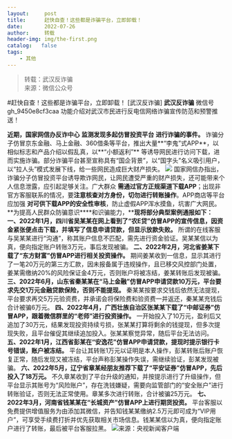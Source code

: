 ```yaml
---
layout:     post
title:      赶快自查！这些都是诈骗平台，立即卸载！
date:       2022-07-26
author:     转载
header-img: img/the-first.png
catalog:   false
tags:
    - 其他
---
```


<blockquote><p>转载：武汉反诈骗<br>
来源：微信公众号</p></blockquote>

#赶快自查！这些都是诈骗平台，立即卸载！
[武汉反诈骗]
**武汉反诈骗**
微信号gh_9450e8cf3caa
功能介绍对武汉市民进行反电信网络诈骗宣传防范和预警推送！

**近期，国家网信办反诈中心**
**监测发现多起仿冒投资平台**
**进行诈骗的事件。**
诈骗分子仿冒京东金融、马上金融、360借条等平台，推出大量**“李鬼”式APP**，以相似标志和产品介绍以假乱真，以**“小额返利”**
等诱导网民进行访问下载，进而实施诈骗。部分诈骗平台甚至宣称具有“国企背景”，以“国字头”名义吸引用户，以“拉人头”模式发展下线，给一些网民造成巨大财产损失。
![]({{site.baseurl}}/postimg/K88vLdebsTzF4tUCfmgWdEspFNkGHXhkAYLm0wgNWk3lBxMdbMEFic074kuYyCicEoOp53AQmHib0rLDZ8m46Go8A.png)
国家网信办指出，诈骗分子仿冒投资平台诱导欺诈网民，让网民遭受严重的财产损失，还可能带来个人信息泄露，应引起足够关注。广大群众
**需通过官方正规渠道下载APP**；出现非官方客服联系的情况，要**注意核查对方身份，切勿进行转账操作**。APP商店等平台应加强
**对可供下载APP的安全性审核**，防止虚假APP浑水摸鱼，坑害广大网民。
**为提高人民群众防骗意识****和识骗能力，****现将部分典型案例通报如下：**
**一、2022年1月，四川省吴某某在网上看到了“农E贷”仿冒APP的宣传信息，因资金紧张便点击下载，并填写了信息申请贷款，但显示放款失败。**
所谓的在线客服与吴某某进行“沟通”，称其账户信息不匹配，需先进行资金验证。吴某某信以为真，便向指定账户转账3万元，事后发现被骗。
**二、2022年2月，河北省姜某下载了“东方财富”仿冒APP进行相关投资操作。**
期间姜某收到一信息，显示其进行了一笔20万元的第三方汇款，因未报备属于违规操作，且已移交风控部门处置，姜某需缴纳20%的风险保证金4万元，否则账户将被冻结，姜某转账后发现被骗。
**三、2022年6月，山东省秦某某在“马上金融”仿冒APP申请贷款10万元，平台要求先交1万元金融贷款保险，否则不能提现。**
秦某某按要求交钱后依然无法提现，平台要求再交5万元验资费，并承诺会将保险费和验资费一并返还，秦某某充钱后合计被骗6万元。
**四、2022年4月，广西壮族自治区张某某下载了“中邮证券”仿冒APP，跟着微信群里的“老师”进行投资操作。**
一开始投入了10万元，盈利后又追加了30万元，结果发现投资持续亏损，张某某打算将剩余的钱提现，但多次提现失败，且平台催促其继续追加投入。张某某察觉异常，随后平台无法访问。
**五、2022年1月，江西省彭某在“安逸花”仿冒APP申请贷款，提现时提示银行卡号错误，账户被冻结。**
平台让其转账1万元以证明是本人操作，彭某转账后账户恢复正常，随后发现又被冻结，平台声称彭某操作失误，需继续验证，彭某发现被骗。
**六、2022年5月，辽宁省章某经朋友推荐下载了“平安证券”仿冒APP，先后投入了18万元。**
不久章某收到了平台升级的通知，并按提示进行了升级操作，但平台显示其账号为“风险账户”，存在洗钱嫌疑，需要向监管部门的“安全账户”进行转账验证，否则无法正常使用。章某多次进行转账，合计被骗25万元。
**七、2022年3月，河南省钱某某在“长城资产”仿冒APP上进行期货投资。**
平台客服以免费提供增值服务为由添加其微信，并告知钱某某缴纳2.5万元即可成为“VIP用户”，可享受手续费打折并优先获取相关市场信息。钱某某信以为真，便向指定账户进行了转账，最后被平台客服拉黑。
![]({{site.baseurl}}/postimg/8wBAcE4t1v7Z8RJ5MyPwRGtDNicx5EZj790HpicbxbnFRgS2dsIWSxMlX18y5ETBDNiaBfZ0e8emg5OzU92zljQNA.jpeg)来源：央视新闻客户端
